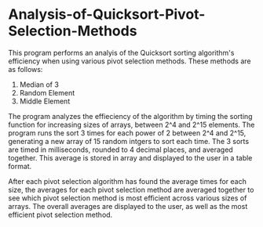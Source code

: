 # Analysis-of-Quicksort-Pivot-Selection-Methods

This program performs an analyis of the Quicksort sorting algorithm's efficiency when using various pivot selection methods. These methods are as follows: 

1. Median of 3
2. Random Element
3. Middle Element
   
The program analyzes the effieciency of the algorithm by timing the sorting function for increasing sizes of arrays, between 2^4 and 2^15 elements. The program runs the sort 3 times for each power of 2 between 2^4 and 2^15, generating a new array of 15 random intgers to sort each time. The 3 sorts are timed in milliseconds, rounded to 4 decimal places, and averaged together. This average is stored in array and displayed to the user in a table format. 

After each pivot selection algorithm has found the average times for each size, the averages for each pivot selection method are averaged together to see which pivot selection method is most efficient across various sizes of arrays. The overall averages are displayed to the user, as well as the most efficient pivot selection method. 
